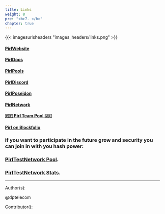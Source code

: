 ```yaml
---
title: Links
weight: 8
pre: "<b>7. </b>"
chapter: true
---
```


{{< imagesurlsheaders "images_headers/links.png"  >}}



#### [PirlWebsite](https://pirl.io/en/ "PirlWebsite")

#### [PirlDocs](https://docs.pirl.io/en/ "PirlDocs")

#### [PirlPools](https://pirl.io/en/pools/ "PirlPools")

#### [PirlDiscord](https://discord.gg/QYYkVRz "PirlDiscord")

#### [PirlPoseidon](https://poseidon.pirl.io/explorer/ "PirlPoseidon")

#### [PirlNetwork](http://stats.pirl.io "PirlNetwork")

#### [🇧🇪 Pirl Team Pool 🇲🇺](https://pool.pirl.network/)


#### [Pirl on Blockfolio](https://blockfolio.com "Pirl on Blockfolio")


### if you want to participate in the future grow and security you can join in with you hash power:


### [PirlTestNetwork Pool](------------).


### [PirlTestNetwork Stats](http://devstats.pirl.io/ "PirlTestNetwork Stats").



---
Author(s):

@dptelecom

Contributor():
